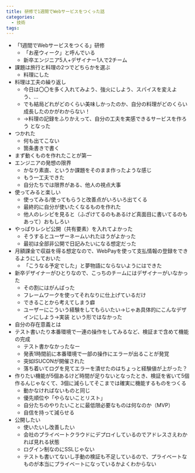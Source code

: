 ```yaml
---
title: 研修で1週間でWebサービスをつくった話
categories:
  - 技術
tags:
---
```


- 「1週間でWebサービスをつくる」研修
  - 「お産ウィーク」と呼んでいる
  - 新卒エンジニア5人+デザイナー1人で2チーム
- 課題は旅行と料理の2つでどちらかを選ぶ
  - 料理にした
- 料理は工夫の繰り返し
  - 今日は〇〇を多く入れてみよう、強火にしよう、スパイスを変えよう、…
  - でも結局どれがどのくらい美味しかったのか、自分の料理がどのくらい成長したのかがわからない！
  - →料理の記録をふりかえって、自分の工夫を実感できるサービスを作ろう となった
- つかれた
  - 何も出てこない
  - 箇条書きで書く
- まず動くものを作れたことが第一
- エンジニアの発想の限界
  - かなり素直、というか課題をそのまま作ったような感じ
  - もう一工夫できた
  - 自分たちでは限界がある、他人の視点大事
- 使ってみると楽しい
  - 使ってみる/使ってもらうと改善点がいろいろ出てくる
  - 最終的に自分が使いたくなるものを作れた
  - 他人のレシピを見ると（ふざけてるのもあるけど真面目に書いてるのもあって）おもしろい
- やっぱりレシピ公開（共有要素）を入れてよかった
  - そうするとユーザーネームいれたほうがよかった
  - 最初は全部非公開で日記みたいになる想定だった
- 月額課金で収益を得る想定なので、WebPayを使って支払情報の登録をできるようにしておいた
  - 「こうなる予定でした」と夢物語にならないようにはできた
- 新卒デザイナーがひとりなので、こっちのチームにはデザイナーがいなかった
  - その割にはがんばった
  - フレームワークを使ってそれなりに仕上げているだけ
  - できることから考えてしまう癖
  - ユーザーにこういう経験をしてもらいたい→じゃあ具体的にこんなデザインにしよう→実装 という形ではなかった
- 自分の存在意義とは
- テスト書いたり本番環境で一連の操作をしてみるなど、検証まで含めて機能の完成
  - テスト書かなかったなー
  - 発表1時間前に本番環境で一部の操作にエラーが出ることが発覚
  - 突如ISUCONが開催された
  - 落ち着いてログを見てエラーを潰せたのはちょっと経験値が上がった？
- 作りたい機能が5個あるけど時間が足りないとなったとき、検証を省いて5個作るんじゃなくて、3個に減らしてそこまでは確実に機能するものをつくる
  - 動かなければないものと同じ
  - 優先順位や「やらないことリスト」
  - 自分たちのやりたいことに最低限必要なものは何なのか（MVP）
  - 自信を持って減らせる
- 公開したい
  - 使いたいし改善したい
  - 会社のプライベートクラウドにデプロイしているのでアドレスさえわかれば見れる状態
  - ログイン制なのにSSLじゃない
  - テストも書いてないし手動の検証も不足しているので、プライベートなものが本当にプライベートになっているかよくわからない
